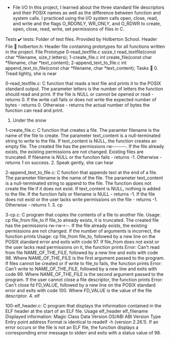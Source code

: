  - File I/O
 In this project, I learned about the three standard file descriptors and their POSIX names as well as the difference between function and system calls. I practiced using the I/O system calls open, close, read, and write and the flags O_RDONLY, WR_ONLY, and O_RDWR to create, open, close, read, write, set permissions of files in C.

 Tests ✔️
 tests: Folder of test files. Provided by Holberton School.
 Header File 📁
 holberton.h: Header file containing prototypes for all functions written in the project.
 File	Prototype
 0-read_textfile.c	ssize_t read_textfile(const char *filename, size_t letters);
 1-create_file.c	int create_file(const char *filename, char *text_content);
 2-append_text_to_file.c	int append_text_to_file(const char *filename, char *text_content);
 Tasks 📃
 0. Tread lightly, she is near

 0-read_textfile.c: C function that reads a text file and prints it to the POSIX standard output.
 The parameter letters is the number of letters the function should read and print.
 If the file is NULL or cannot be opened or read - returns 0.
 If the write call fails or does not write the expected number of bytes - returns 0.
 Otherwise - returns the actual number of bytes the function can read and print.
 1. Under the snow

 1-create_file.c: C function that creates a file.
 The paramter filename is the name of the file to create.
 The parameter text_content is a null-terminated string to write to the file.
 If text_content is NULL, the function creates an empty file.
 The created file has the permissions rw-------.
 If the file already exists, the existing permissions are not changed.
 Existing files are truncated.
 If filename is NULL or the funciton fails - returns -1.
 Otherwise - returns 1 on success.
 2. Speak gently, she can hear

 2-append_text_to_file.c: C function that appends text at the end of a file.
 The parameter filename is the name of the file.
 The parameter text_content is a null-terminated string to append to the file.
 The function does not create the file if it does not exist.
 If text_content is NULL, nothing is added to the file.
 If the function fails or filename is NULL - returns -1.
 If the file does not exist or the user lacks write permissions on the file - returns -1.
 Otherwise - returns 1.
 3. cp

 3-cp.c: C program that copies the contents of a file to another file.
 Usage: cp file_from file_to
 If file_to already exists, it is truncated.
 The created file has the permissions rw-rw-r--.
 If the file already exists, the existing permissions are not changed.
 If the number of arguments is incorrect, the function prints Usage: cp file_from file_to, followed by a new line on the POSIX standard error and exits with code 97.
 If file_from does not exist or the user lacks read permissions on it, the function prints Error: Can't read from file NAME_OF_THE_FILE, followed by a new line and exits with code 98.
 Where NAME_OF_THE_FILE is the first argument passed to the program.
 If files cannot be created or if write to file_to fails, the function prints Error: Can't write to NAME_OF_THE_FILE, followed by a new line and exits with code 99.
 Where NAME_OF_THE_FILE is the second argument passed to the program.
 If the user cannot close a file descriptor, the function prints Error: Can't close fd FD_VALUE, followed by a new line on the POSIX standard error and exits with code 100.
 Where FD_VALUE is the value of the file descriptor.
 4. elf

 100-elf_header.c: C program that displays the information contained in the ELF header at the start of an ELF file.
 Usage elf_header elf_filename
 Displayed information:
 Magic
 Class
 Data
 Version
 OS/ABI
 ABI Version
 Type
 Entry point address
 Format is identical to readelf -h (version 2.26.1).
 If an error occurs or the file is not an ELF file, the function displays a corresponding error message to stderr and exits with a status value of 98.

